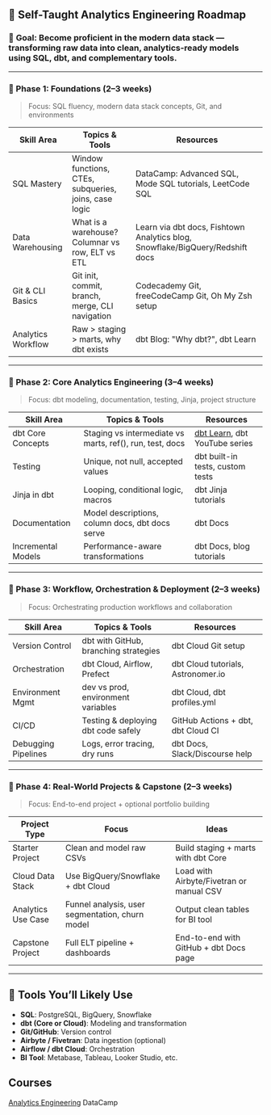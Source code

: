 ## 📘 **Self-Taught Analytics Engineering Roadmap**

### 🎯 **Goal**: Become proficient in the modern data stack — transforming raw data into clean, analytics-ready models using SQL, dbt, and complementary tools.

---

### 🔹 Phase 1: Foundations (2–3 weeks)

> Focus: SQL fluency, modern data stack concepts, Git, and environments

| Skill Area         | Topics & Tools                                        | Resources                                                                     |
| ------------------ | ----------------------------------------------------- | ----------------------------------------------------------------------------- |
| SQL Mastery        | Window functions, CTEs, subqueries, joins, case logic | DataCamp: Advanced SQL, Mode SQL tutorials, LeetCode SQL                      |
| Data Warehousing   | What is a warehouse? Columnar vs row, ELT vs ETL      | Learn via dbt docs, Fishtown Analytics blog, Snowflake/BigQuery/Redshift docs |
| Git & CLI Basics   | Git init, commit, branch, merge, CLI navigation       | Codecademy Git, freeCodeCamp Git, Oh My Zsh setup                             |
| Analytics Workflow | Raw > staging > marts, why dbt exists                 | dbt Blog: "Why dbt?", dbt Learn                                               |

---

### 🔹 Phase 2: Core Analytics Engineering (3–4 weeks)

> Focus: dbt modeling, documentation, testing, Jinja, project structure

| Skill Area         | Topics & Tools                                           | Resources                                                      |
| ------------------ | -------------------------------------------------------- | -------------------------------------------------------------- |
| dbt Core Concepts  | Staging vs intermediate vs marts, ref(), run, test, docs | [dbt Learn](https://docs.getdbt.com/learn), dbt YouTube series |
| Testing            | Unique, not null, accepted values                        | dbt built-in tests, custom tests                               |
| Jinja in dbt       | Looping, conditional logic, macros                       | dbt Jinja tutorials                                            |
| Documentation      | Model descriptions, column docs, dbt docs serve          | dbt Docs                                                       |
| Incremental Models | Performance-aware transformations                        | dbt Docs, blog tutorials                                       |

---

### 🔹 Phase 3: Workflow, Orchestration & Deployment (2–3 weeks)

> Focus: Orchestrating production workflows and collaboration

| Skill Area          | Topics & Tools                        | Resources                          |
| ------------------- | ------------------------------------- | ---------------------------------- |
| Version Control     | dbt with GitHub, branching strategies | dbt Cloud Git setup                |
| Orchestration       | dbt Cloud, Airflow, Prefect           | dbt Cloud tutorials, Astronomer.io |
| Environment Mgmt    | dev vs prod, environment variables    | dbt Cloud, dbt profiles.yml        |
| CI/CD               | Testing & deploying dbt code safely   | GitHub Actions + dbt, dbt Cloud CI |
| Debugging Pipelines | Logs, error tracing, dry runs         | dbt Docs, Slack/Discourse help     |

---

### 🔹 Phase 4: Real-World Projects & Capstone (2–3 weeks)

> Focus: End-to-end project + optional portfolio building

| Project Type       | Focus                                           | Ideas                                    |
| ------------------ | ----------------------------------------------- | ---------------------------------------- |
| Starter Project    | Clean and model raw CSVs                        | Build staging + marts with dbt Core      |
| Cloud Data Stack   | Use BigQuery/Snowflake + dbt Cloud              | Load with Airbyte/Fivetran or manual CSV |
| Analytics Use Case | Funnel analysis, user segmentation, churn model | Output clean tables for BI tool          |
| Capstone Project   | Full ELT pipeline + dashboards                  | End-to-end with GitHub + dbt Docs page   |

---

## 📎 Tools You’ll Likely Use

* **SQL**: PostgreSQL, BigQuery, Snowflake
* **dbt (Core or Cloud)**: Modeling and transformation
* **Git/GitHub**: Version control
* **Airbyte / Fivetran**: Data ingestion (optional)
* **Airflow / dbt Cloud**: Orchestration
* **BI Tool**: Metabase, Tableau, Looker Studio, etc.

## Courses
[Analytics Engineering](https://www.udemy.com/course/analytics-engineering-bootcamp/learn/lecture/29718036?start=0#overview)
DataCamp

